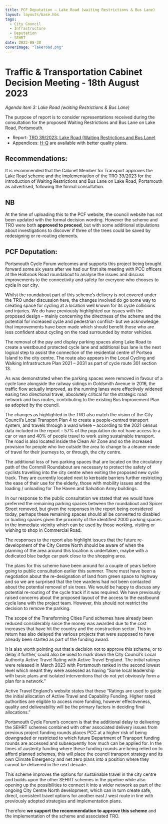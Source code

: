 ```yaml
---
title: PCF Deputation – Lake Road (waiting Restrictions & Bus Lane)
layout: layouts/base.hbs
tags:
  - City Council
  - Infrastructure
  - Deputation
  - SEHRT
date: 2023-08-30
coverImage: "lakeroad.png"
---
```


# Traffic & Transportation Cabinet Decision Meeting - 18th August 2023

_Agenda item 3: Lake Road (waiting Restrictions & Bus Lane)_

The purpose of report is to consider representations received during the consultation for the proposed Waiting Restrictions and Bus Lane on Lake Road, Portsmouth.

* Report: [TRO 39/2023: Lake Road (Waiting Restrictions and Bus Lane)](https://democracy.portsmouth.gov.uk/documents/s47384/SEHRT%20Lake%20Road%20TRO%2039%20Waiting%20Restrictions%20and%20Bus%20Lane.pdf)
* Appendices: [H-Q](https://democracy.portsmouth.gov.uk/mgAi.aspx?ID=22315#mgDocuments) are available with better quality plans.

## Recommendations:

It is recommended that the Cabinet Member for Transport approves the Lake Road scheme and the implementation of the TRO 39/2023 for the introduction of Waiting Restrictions and Bus Lane on Lake Road, Portsmouth as advertised, following the formal consultation.

## NB

At the time of uploading this to the PCF website, the council website has not been updated with the formal decision wording.  However the scheme and TRO were both **approved to proceed**, but with some additional stipulations about investigations to discover if three of the trees could be saved by redesigning or re-routing elements.

## PCF Deputation:

Portsmouth Cycle Forum welcomes and supports this project being brought forward some six years after we had our first site meeting with PCC officers at the Holbrook Road roundabout to analyse the issues and discuss improvements to the connectivity and safety for everyone who chooses  to cycle in our city.

Whilst the roundabout part of this scheme’s delivery is not covered under the TRO under discussion here, the changes involved do go some way to creating space for cycling at a location well known for its cycle collisions and injuries. We do have previously highlighted our issues with the proposed design – mainly concerning the directness of the scheme and the potential for increased cycle and pedestrian conflict- but we acknowledge that improvements have been made which should benefit those who are less confident about cycling on the road surrounded by motor vehicles.

The removal of the pay and display parking spaces along Lake Road to create a westbound protected cycle lane and additional bus lane is the next logical step to assist the connection of the residential centre of Portsea Island to the city centre.  The route also appears in the Local Cycling and Walking Infrastructure Plan 2021 – 2031 as part of cycle route 301 section 13.

As was demonstrated when the parking spaces were removed in favour of a cycle lane alongside the railway sidings in Goldsmith Avenue in 2016, the traffic flow actually improved, as the running lanes were effectively widened easing two directional travel, absolutely critical for the strategic road network and bus routes, contributing to the existing Bus Improvement Plan as adopted by the council.

The changes as highlighted in the TRO also match the vision of the City Council’s Local Transport Plan 4 to create a people-centred transport system, and travels through a ward where – according to the 2021 census data included in the report – 57% of the population do not have access to a car or van and 40% of people travel to work using sustainable transport.  The road is also located inside the Clean Air Zone and so the increased provision for people who live outside the area to change to a cleaner mode of travel for their journeys to, or through, the city centre.

The additional loss of two parking spaces that are located on the circulatory path of the Cornmill Roundabout are necessary to protect the safety of cyclists travelling into the city centre when exiting the proposed new cycle track.  They are currently located next to kerbside barriers further restricting the ease of their use for the elderly, those with mobility issues and the loading / unloading for The Haven and Salvation Army buildings.

In our response to the public consultation we stated that we would have preferred the remaining parking spaces between the roundabout and Spicer Street removed, but given the responses in the report being considered today, perhaps these remaining spaces should all be converted to disabled or loading spaces given the proximity of the identified 2000 parking spaces in the immediate vicinity which can be used by those working, visiting or wishing to shop in Commercial Road.

The responses to the report also highlight issues that the future re-development of the City Centre North should be aware of when the planning of the area around this location is undertaken, maybe with a dedicated blue badge car park close to the shopping area.

The plans for this scheme have been around for a couple of years before going to public consultation earlier this summer. There must have been a negotiation about the re-designation of land from green space to highway and so we are surprised that the tree wardens had not been contacted about the potential removal of six trees. We would be happy to discuss any potential re-routing of the cycle track if it was required. We have previously raised concerns about the proposed layout of the access to the eastbound cycle lane with the project team. However, this should not restrict the decision to remove the parking.

The scope of the Transforming Cities Fund schemes have already been reduced considerably since the money was awarded due to the cost increases that have hit the country and the construction sector. This in return has also delayed the various projects that were supposed to have already been started as part of the funding award.

It is also worth pointing out that a decision not to approve this scheme, or to delay it further, could also be used to mark down the City Council’s Local Authority Active Travel Rating with Active Travel England. The initial ratings were released in March 2023 with Portsmouth ranked in the second lowest level which meant they were assessed as having “Some local leadership with basic plans and isolated interventions that do not yet obviously form a plan for a network.”  

Active Travel England’s website states that these “Ratings are used to guide the initial allocation of Active Travel and Capability Funding. Higher rated authorities are eligible to access more funding, however effectiveness, quality and deliverability will be the primary factors in deciding final allocations.”

Portsmouth Cycle Forum’s concern is that the additional delay to delivering the SEHRT schemes combined with other associated delivery issues from previous project funding rounds places PCC at a higher risk of being downgraded or restricted to which future Department of Transport funding rounds are accessed and subsequently how much can be applied for.  In the times of austerity funding where these funding rounds are being relied on to afford planned schemes, this will place the council transport strategy and its own Climate Emergency and net zero plans into a position where they cannot be delivered in the next decade.

This scheme improves the options for sustainable travel in the city centre and builds upon the other SEHRT schemes in the pipeline while also opening up the possibilities to connect it into a wider network as part of the ongoing City Centre North development, which can in turn create safe, direct, consistent travel options for another east / west route in line with previously adopted strategies and implementation plans.

Therefore **we support the recommendation to approve this scheme** and the implementation of the scheme and associated TRO.  

